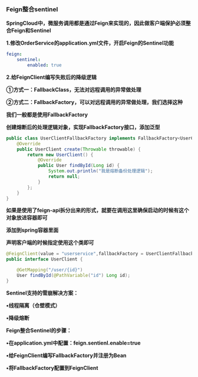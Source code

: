 ### Feign整合sentinel

**SpringCloud中，微服务调用都是通过Feign来实现的，因此做客户端保护必须整合Feign和Sentinel**



**1.修改OrderService的application.yml文件，开启Feign的Sentinel功能**

```yml
feign:
	sentinel:
  		enabled: true
```



**2.给FeignClient编写失败后的降级逻辑**

**①方式一：FallbackClass，无法对远程调用的异常做处理**

**②方式二：FallbackFactory，可以对远程调用的异常做处理，我们选择这种**



**我们一般都是使用FallbackFactory**



**创建熔断后的处理逻辑对象，实现FallbackFactory接口，添加泛型**

```java
public class UserClientFallbackFactory implements FallbackFactory<UserClient> {
    @Override
    public UserClient create(Throwable throwable) {
        return new UserClient() {
            @Override
            public User findById(Long id) {
                System.out.println("我是熔断备份处理逻辑");
                return null;
            }
        };
    }
}
```

**如果是使用了feign-api拆分出来的形式，就要在调用这里确保启动的时候有这个对象放进容器即可**

**添加到spring容器里面**

**声明客户端的时候指定使用这个类即可**

```java
@FeignClient(value = "userservice",fallbackFactory = UserClientFallbackFactory.class)
public interface UserClient {

    @GetMapping("/user/{id}")
    User findById(@PathVariable("id") Long id);
}
```





**Sentinel支持的雪崩解决方案：**

**•线程隔离（仓壁模式）**

**•降级熔断**

**Feign整合Sentinel的步骤：**

**•在application.yml中配置：feign.sentienl.enable=true**

**•给FeignClient编写FallbackFactory并注册为Bean**

**•将FallbackFactory配置到FeignClient**